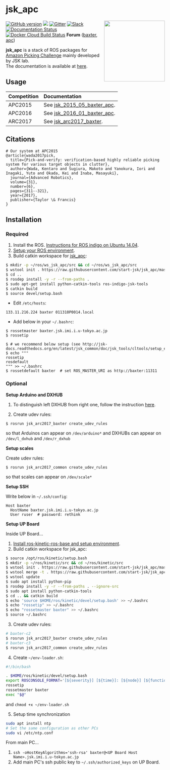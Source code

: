jsk\_apc
=======

<img src="jsk_apc2016_common/resource/icons/icon_white.png" align="right" width="192px" />

[![GitHub version](https://badge.fury.io/gh/start-jsk%2Fjsk_apc.svg)](https://badge.fury.io/gh/start-jsk%2Fjsk_apc)
[![](https://travis-ci.org/start-jsk/jsk_apc.svg?branch=master)](https://travis-ci.org/start-jsk/jsk_apc)
[![Gitter](https://badges.gitter.im/start-jsk/jsk_apc.svg)](https://gitter.im/start-jsk/jsk_apc?utm_source=badge&utm_medium=badge&utm_campaign=pr-badge)
[![Slack](https://img.shields.io/badge/slack-%23jsk__apc-e100e1.svg)](https://jsk-robotics.slack.com/messages/jsk_apc/)
[![Documentation Status](https://readthedocs.org/projects/jsk-apc/badge/?version=latest)](http://jsk-apc.readthedocs.org/en/latest/?badge=latest)
[![Docker Cloud Build Status](https://img.shields.io/docker/cloud/build/jskrobotics/jsk_apc)](https://hub.docker.com/r/jskrobotics/jsk_apc)
**Forum** ([baxter](https://groups.google.com/a/jsk.imi.i.u-tokyo.ac.jp/forum/#!forum/baxter), [apc](https://groups.google.com/a/jsk.imi.i.u-tokyo.ac.jp/forum/#!forum/apc))


**jsk_apc** is a stack of ROS packages for [Amazon Picking Challenge](http://amazonpickingchallenge.org) mainly developed by JSK lab.  
The documentation is available at [here](http://jsk-apc.readthedocs.org).


Usage
-----

| Competition | Documentation                                                                                             |
|:------------|:----------------------------------------------------------------------------------------------------------|
| APC2015     | See [jsk_2015_05_baxter_apc](http://jsk-apc.readthedocs.org/en/latest/jsk_2015_05_baxter_apc/index.html). |
| APC2016     | See [jsk_2016_01_baxter_apc](http://jsk-apc.readthedocs.org/en/latest/jsk_2016_01_baxter_apc/index.html). |
| ARC2017     | See [jsk_arc2017_baxter](http://jsk-apc.readthedocs.org/en/latest/jsk_arc2017_baxter/index.html).         | 


Citations
---------

```
# Our system at APC2015
@article{wada2017pick,
  title={Pick-and-verify: verification-based highly reliable picking system for various target objects in clutter},
  author={Wada, Kentaro and Sugiura, Makoto and Yanokura, Iori and Inagaki, Yuto and Okada, Kei and Inaba, Masayuki},
  journal={Advanced Robotics},
  volume={31},
  number={6},
  pages={311--321},
  year={2017},
  publisher={Taylor \& Francis}
}
```


Installation
------------


### Required

1. Install the ROS. [Instructions for ROS indigo on Ubuntu 14.04](http://wiki.ros.org/indigo/Installation/Ubuntu).
2. [Setup your ROS environment](http://wiki.ros.org/ROS/Tutorials/InstallingandConfiguringROSEnvironment).
3. Build catkin workspace for [jsk\_apc](https://github.com/start-jsk/jsk_apc):

```sh
$ mkdir -p ~/ros/ws_jsk_apc/src && cd ~/ros/ws_jsk_apc/src
$ wstool init . https://raw.githubusercontent.com/start-jsk/jsk_apc/master/fc.rosinstall.${ROS_DISTRO}
$ cd ..
$ rosdep install -y -r --from-paths .
$ sudo apt-get install python-catkin-tools ros-indigo-jsk-tools
$ catkin build
$ source devel/setup.bash
```

* Edit `/etc/hosts`:

```
133.11.216.224 baxter 011310P0014.local
```

* Add below in your `~/.bashrc`:
```
$ rossetmaster baxter.jsk.imi.i.u-tokyo.ac.jp
$ rossetip

$ # we recommend below setup (see http://jsk-docs.readthedocs.org/en/latest/jsk_common/doc/jsk_tools/cltools/setup_env_for_ros.html)
$ echo """
rossetip
rosdefault
""" >> ~/.bashrc
$ rossetdefault baxter  # set ROS_MASTER_URI as http://baxter:11311
```


### Optional

**Setup Arduino and DXHUB**

1. To distinguish left DXHUB from right one, follow the instruction [here](http://jsk-apc.readthedocs.io/en/latest/jsk_arc2017_baxter/setup_gripper_v6.html#distinguish-left-dxhub-from-right-one).

2. Create udev rules:
```
$ rosrun jsk_arc2017_baxter create_udev_rules
```
so that Arduinos can appear on `/dev/arduino*` and DXHUBs can appear on `/dev/l_dxhub` and `/dev/r_dxhub`

**Setup scales**

Create udev rules:
```
$ rosrun jsk_arc2017_common create_udev_rules
```
so that scales can appear on `/dev/scale*`

**Setup SSH**

Write below in `~/.ssh/config`:

```
Host baxter
  HostName baxter.jsk.imi.i.u-tokyo.ac.jp
  User ruser  # password: rethink
```

**Setup UP Board**

Inside UP Board...
1. [Install ros-kinetic-ros-base and setup environment](http://wiki.ros.org/kinetic/Installation/Ubuntu).
2. Build catkin workspace for jsk_apc:
```sh
$ source /opt/ros/kinetic/setup.bash
$ mkdir -p ~/ros/kinetic/src && cd ~/ros/kinetic/src
$ wstool init . https://raw.githubusercontent.com/start-jsk/jsk_apc/master/upboard.rosinstall
$ wstool merge -t . https://raw.githubusercontent.com/start-jsk/jsk_apc/master/upboard.rosinstall.kinetic
$ wstool update
$ sudo apt install python-pip
$ rosdep install -y -r --from-paths . --ignore-src
$ sudo apt install python-catkin-tools
$ cd .. && catkin build
$ echo 'source $HOME/ros/kinetic/devel/setup.bash' >> ~/.bashrc
$ echo "rossetip" >> ~/.bashrc
$ echo "rossetmaster baxter" >> ~/.bashrc
$ source ~/.bashrc
```
3. Create udev rules:
```sh
# baxter-c2
$ rosrun jsk_arc2017_baxter create_udev_rules
# baxter-c3
$ rosrun jsk_arc2017_common create_udev_rules
```
4. Create `~/env-loader.sh`:
```sh
#!/bin/bash

. $HOME/ros/kinetic/devel/setup.bash
export ROSCONSOLE_FORMAT='[${severity}] [${time}]: [${node}] [${function}] ${message}'
rossetip
rossetmaster baxter
exec "$@"
```
and `chmod +x ~/env-loader.sh`

5. Setup time synchronization
```sh
sudo apt install ntp
# Set the same configuration as other PCs
sudo vi /etc/ntp.conf
```

From main PC...
1. `ssh -oHostKeyAlgorithms='ssh-rsa' baxter@<UP Board Host Name>.jsk.imi.i.u-tokyo.ac.jp`
2. Add main PC's ssh public key to `~/.ssh/authorized_keys` on UP Board.
